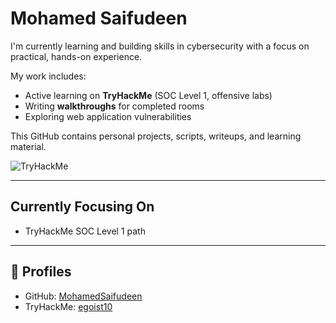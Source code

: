 # Mohamed Saifudeen

I'm currently learning and building skills in cybersecurity with a focus on practical, hands-on experience.

My work includes:

- Active learning on **TryHackMe** (SOC Level 1, offensive labs)
- Writing **walkthroughs** for completed rooms
- Exploring web application vulnerabilities

This GitHub contains personal projects, scripts, writeups, and learning material.

![TryHackMe](https://tryhackme-badges.s3.amazonaws.com/egoist10.png)


---

## Currently Focusing On

- TryHackMe SOC Level 1 path

---

## 🔗 Profiles

- GitHub: [MohamedSaifudeen](https://github.com/MohamedSaifudeen)
- TryHackMe: [egoist10](https://tryhackme.com/p/egoist10)

